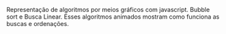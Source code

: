 Representação de algoritmos por meios gráficos com javascript. 
Bubble sort e Busca Linear. Esses algoritmos animados mostram como funciona as buscas e ordenações.
